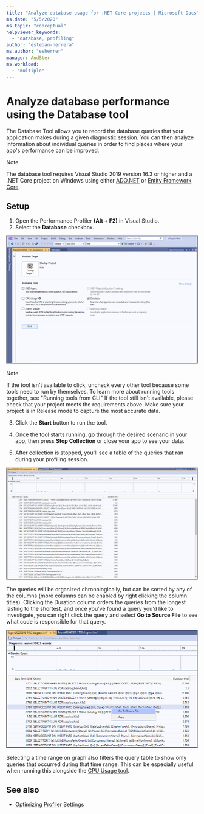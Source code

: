 ```yaml
---
title: "Analyze database usage for .NET Core projects | Microsoft Docs"
ms.date: "5/5/2020"
ms.topic: "conceptual"
helpviewer_keywords:
  - "database, profiling"
author: "esteban-herrera"
ms.author: "esherrer"
manager: AndSter
ms.workload:
  - "multiple"
---
```

# Analyze database performance using the Database tool

The Database Tool allows you to record the database queries that your application makes during a given diagnostic session. You can then analyze information about individual queries in order to find places where your app's performance can be improved.

>[!NOTE]
> The database tool requires Visual Studio 2019 version 16.3 or higher and a .NET Core project on Windows using either [ADO.NET]( https://docs.microsoft.com/dotnet/framework/data/adonet/ado-net-overview) or [Entity Framework Core](https://docs.microsoft.com/ef/core/).

## Setup

1. Open the Performance Profiler **(Alt + F2)** in Visual Studio.
2. Select the **Database** checkbox.

![Database Tool Selected](./media/db-launch.png "Database Tool Selected")
>[!NOTE]
>If the tool isn't available to click, uncheck every other tool because some tools need to run by themselves. To learn more about running tools together, see "Running tools from CLI"
>If the tool still isn't available, please check that your project meets the requirements above.
Make sure your project is in Release mode to capture the most accurate data.

3. Click the **Start** button to run the tool.

4. Once the tool starts running, go through the desired scenario in your app, then press **Stop Collection** or close your app to see your data.

5. After collection is stopped, you'll see a table of the queries that ran during your profiling session.

![Database Tool Stopped](./media/db-after.png "Database Tool Stopped")

The queries will be organized chronologically, but can be sorted by any of the columns (more columns can be enabled by right clicking the column titles). Clicking the Duration column orders the queries from the longest lasting to the shortest, and once you’ve found a query you’d like to investigate, you can right click the query and select **Go to Source File** to see what code is responsible for that query.

![Allocation](./media/db-gotosource.png "Allocation")

Selecting a time range on graph also filters the query table to show only queries that occurred during that time range. This can be especially useful when running this alongside the [CPU Usage tool](https://docs.microsoft.com/visualstudio/profiling/cpu-usage?view=vs-2019).

## See also

- [Optimizing Profiler Settings](../profiling/optimize-profiler-settings.md)
